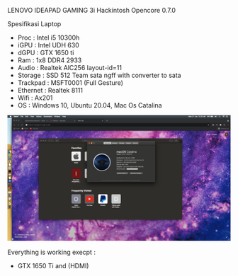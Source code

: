 LENOVO IDEAPAD GAMING 3i Hackintosh Opencore 0.7.0

Spesifikasi Laptop

- Proc      : Intel i5 10300h
- iGPU      : Intel UDH 630
- dGPU      : GTX 1650 ti
- Ram       : 1x8 DDR4 2933
- Audio     : Realtek AlC256 layout-id=11
- Storage   : SSD 512 Team sata ngff with converter to sata
- Trackpad  : MSFT0001 (Full Gesture)
- Ethernet  : Realtek 8111
- Wifi      : Ax201
- OS        : Windows 10, Ubuntu 20.04, Mac Os Catalina


<img src="./ss.png">

Everything is working execpt :
- GTX 1650 Ti and (HDMI)
